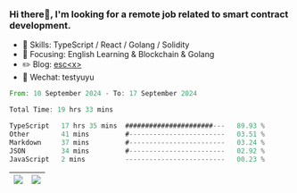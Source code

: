 ### Hi there👋, I'm looking for a remote job related to smart contract development.


- 🔨 Skills: TypeScript / React / Golang / Solidity
- 🎯 Focusing: English Learning & Blockchain & Golang
- ✏️ Blog: [esc\<x\>](https://escx.github.io)
- 💬 Wechat: testyuyu


<!--START_SECTION:waka-->

```rust
From: 10 September 2024 - To: 17 September 2024

Total Time: 19 hrs 33 mins

TypeScript   17 hrs 35 mins  ######################---   89.93 %
Other        41 mins         #------------------------   03.51 %
Markdown     37 mins         #------------------------   03.24 %
JSON         34 mins         #------------------------   02.92 %
JavaScript   2 mins          -------------------------   00.23 %
```

<!--END_SECTION:waka-->


| <img align="center" src="https://github-readme-stats.vercel.app/api/?username=escX&show_icons=true&theme=buefy&hide_border=true&card_width=500" /> | <img align="center" src="https://github-readme-stats.vercel.app/api/top-langs/?username=escX&layout=compact&theme=buefy&hide_border=true&card_width=500" /> |
| ------------- | ------------- |
